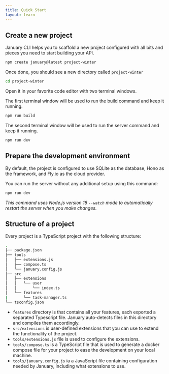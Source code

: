 ```yaml
---
title: Quick Start
layout: learn
---
```


## Create a new project

January CLI helps you to scaffold a new project configured with all bits and pieces you need to start building your API.

```bash
npm create january@latest project-winter
```

Once done, you should see a new directory called `project-winter`

```bash
cd project-winter
```

Open it in your favorite code editor with two terminal windows.

The first terminal window will be used to run the build command and keep it running.

```bash
npm run build
```

The second terminal window will be used to run the server command and keep it running.

```bash
npm run dev
```

## Prepare the development environment

By default, the project is configured to use SQLite as the database, Hono as the framework, and Fly.io as the cloud provider.

You can run the server without any additional setup using this command:

```bash
npm run dev
```

_This command uses Node.js version 18 `--watch` mode to automatically restart the server when you make changes._

## Structure of a project

Every project is a TypeScript project with the following structure:

```bash
.
├── package.json
├── tools
│   ├── extensions.js
│   ├── compose.ts
│   └── january.config.js
├── src
│   ├── extensions
│   │   └── user
│   │       └── index.ts
│   └── features
|       └── task-manager.ts
└── tsconfig.json
```

- `features` directory is that contains all your features, each exported a separated Typescript file. January auto-detects files in this directory and compiles them accordingly.
- `src/extensions` is user-defined extensions that you can use to extend the functionality of the project.
- `tools/extensions.js` file is used to configure the extensions.
- `tools/compose.ts` is a TypeScript file that is used to generate a docker compose file for your project to ease the development on your local machine.
- `tools/january.config.js` ia a JavaScript file containing configuration needed by January, including what extensions to use.
